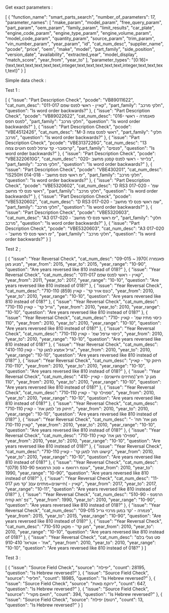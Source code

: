Get exact parameters :

[
  {
    "function_name": "smart_parts_search",
    "number_of_parameters": 17,
    "parameter_names": [
      "make_param",
      "model_param",
      "free_query_param",
      "part_param",
      "oem_param",
      "family_param",
      "limit_results",
      "car_plate",
      "engine_code_param",
      "engine_type_param",
      "engine_volume_param",
      "model_code_param",
      "quantity_param",
      "source_param",
      "trim_param",
      "vin_number_param",
      "year_param",
      "id",
      "cat_num_desc",
      "supplier_name",
      "pcode",
      "price",
      "oem",
      "make",
      "model",
      "part_family",
      "side_position",
      "version_date",
      "availability",
      "extracted_year",
      "model_display",
      "match_score",
      "year_from",
      "year_to"
    ],
    "parameter_types": "[0:16]={text,text,text,text,text,text,integer,text,text,text,text,text,integer,text,text,text,text}"
  }
]

Simple data check :

Test 1 :

[
  {
    "issue": "Part Description Check",
    "pcode": "VB89011622",
    "cat_num_desc": "011-017 קאיין - ראשי לפנס שפם",
    "part_family": "חלקי מרכב",
    "question": "Is word order backwards?"
  },
  {
    "issue": "Part Description Check",
    "pcode": "VB89022622",
    "cat_num_desc": "016- פאנמרה - ראשי לפנס תפס",
    "part_family": "חלקי מרכב",
    "question": "Is word order backwards?"
  },
  {
    "issue": "Part Description Check",
    "pcode": "VBE4512426",
    "cat_num_desc": "M-3 ראשי לפנס צמה",
    "part_family": "חלקי מרכב",
    "question": "Is word order backwards?"
  },
  {
    "issue": "Part Description Check",
    "pcode": "VBE3137226G",
    "cat_num_desc": "13 קרוסובר- קד ערפל לפנס חוטים צמה",
    "part_family": "פנסים",
    "question": "Is word order backwards?"
  },
  {
    "issue": "Part Description Check",
    "pcode": "VBE3220610G",
    "cat_num_desc": "020- בלייזר - ראשי לפנס קסנון מחשב",
    "part_family": "חלקי מרכב",
    "question": "Is word order backwards?"
  },
  {
    "issue": "Part Description Check",
    "pcode": "VBE430201",
    "cat_num_desc": "IS250H 014-018 - 'ימ ראשי פנס מחשב",
    "part_family": "חלקי מרכב",
    "question": "Is word order backwards?"
  },
  {
    "issue": "Part Description Check",
    "pcode": "VBE5320602",
    "cat_num_desc": "D RS3 017-020 - 'שמ ראשי פנס לד מחשב",
    "part_family": "חלקי מרכב",
    "question": "Is word order backwards?"
  },
  {
    "issue": "Part Description Check",
    "pcode": "VBE5320602",
    "cat_num_desc": "D RS3 017-020 - 'שמ ראשי פנס לד מחשב",
    "part_family": "חלקי מרכב",
    "question": "Is word order backwards?"
  },
  {
    "issue": "Part Description Check",
    "pcode": "VBE5320603",
    "cat_num_desc": "A3 017-020 - 'ימ ראשי פנס לד מחשב",
    "part_family": "חלקי מרכב",
    "question": "Is word order backwards?"
  },
  {
    "issue": "Part Description Check",
    "pcode": "VBE5320603",
    "cat_num_desc": "A3 017-020 - 'ימ ראשי פנס לד מחשב",
    "part_family": "חלקי מרכב",
    "question": "Is word order backwards?"
  }
]

Test 2 ;

[
  {
    "issue": "Year Reversal Check",
    "cat_num_desc": "09-015 ~ )970( פאנמרה מנוע מגן",
    "year_from": 2015,
    "year_to": 2015,
    "year_range": "10-90",
    "question": "Are years reversed like 810 instead of 018?"
  },
  {
    "issue": "Year Reversal Check",
    "cat_num_desc": "011-017 קאיין - ראשי לפנס שפם",
    "year_from": 2011,
    "year_to": 2017,
    "year_range": "10-10",
    "question": "Are years reversed like 810 instead of 018?"
  },
  {
    "issue": "Year Reversal Check",
    "cat_num_desc": "כונס אויר קד' - קאיין (859) 710-110",
    "year_from": 2010,
    "year_to": 2010,
    "year_range": "10-10",
    "question": "Are years reversed like 810 instead of 018?"
  },
  {
    "issue": "Year Reversal Check",
    "cat_num_desc": "גריל קד' - קאיין 710-110",
    "year_from": 2010,
    "year_to": 2010,
    "year_range": "10-10",
    "question": "Are years reversed like 810 instead of 018?"
  },
  {
    "issue": "Year Reversal Check",
    "cat_num_desc": "כיסוי מתיז שמ' - קאיין 710-110",
    "year_from": 2010,
    "year_to": 2010,
    "year_range": "10-10",
    "question": "Are years reversed like 810 instead of 018?"
  },
  {
    "issue": "Year Reversal Check",
    "cat_num_desc": "כיסוי ערפל שמ' - קאיין 710-110",
    "year_from": 2010,
    "year_to": 2010,
    "year_range": "10-10",
    "question": "Are years reversed like 810 instead of 018?"
  },
  {
    "issue": "Year Reversal Check",
    "cat_num_desc": "גריל אמצע למגן קד' - קאין 410-110",
    "year_from": 2010,
    "year_to": 2010,
    "year_range": "10-10",
    "question": "Are years reversed like 810 instead of 018?"
  },
  {
    "issue": "Year Reversal Check",
    "cat_num_desc": "חיזוק קד' - קאיין 710-110",
    "year_from": 2010,
    "year_to": 2010,
    "year_range": "10-10",
    "question": "Are years reversed like 810 instead of 018?"
  },
  {
    "issue": "Year Reversal Check",
    "cat_num_desc": "מגן ק' חיצ'(מתיזים וחישנים) - קאיין 410-110",
    "year_from": 2010,
    "year_to": 2010,
    "year_range": "10-10",
    "question": "Are years reversed like 810 instead of 018?"
  },
  {
    "issue": "Year Reversal Check",
    "cat_num_desc": "ספוילר קד' - קאיין 710-110",
    "year_from": 2010,
    "year_to": 2010,
    "year_range": "10-10",
    "question": "Are years reversed like 810 instead of 018?"
  },
  {
    "issue": "Year Reversal Check",
    "cat_num_desc": "חיזוק פנ' למגן אח' - קאיין 710-110",
    "year_from": 2010,
    "year_to": 2010,
    "year_range": "10-10",
    "question": "Are years reversed like 810 instead of 018?"
  },
  {
    "issue": "Year Reversal Check",
    "cat_num_desc": "מגן אח' תח' - קאיין 710-110",
    "year_from": 2010,
    "year_to": 2010,
    "year_range": "10-10",
    "question": "Are years reversed like 810 instead of 018?"
  },
  {
    "issue": "Year Reversal Check",
    "cat_num_desc": "ספוילר מגן אח' קאיין 710-110",
    "year_from": 2010,
    "year_to": 2010,
    "year_range": "10-10",
    "question": "Are years reversed like 810 instead of 018?"
  },
  {
    "issue": "Year Reversal Check",
    "cat_num_desc": "קישוט תח' למגן קד' - קאיין 710-110",
    "year_from": 2010,
    "year_to": 2010,
    "year_range": "10-10",
    "question": "Are years reversed like 810 instead of 018?"
  },
  {
    "issue": "Year Reversal Check",
    "cat_num_desc": "עונמ ררוואמ + סנוכ הרמנאפ 510-90 (079)",
    "year_from": 2010,
    "year_to": 1990,
    "year_range": "10-90",
    "question": "Are years reversed like 810 instead of 018?"
  },
  {
    "issue": "Year Reversal Check",
    "cat_num_desc": "11-017 קאיין - )חיישנים+מתזים עם( 'קד מגן",
    "year_from": 2017,
    "year_to": 2017,
    "year_range": "10-11",
    "question": "Are years reversed like 810 instead of 018?"
  },
  {
    "issue": "Year Reversal Check",
    "cat_num_desc": "510-90 הרמנפ - 'נפ 'חא קוזיח",
    "year_from": 1990,
    "year_to": 2010,
    "year_range": "10-90",
    "question": "Are years reversed like 810 instead of 018?"
  },
  {
    "issue": "Year Reversal Check",
    "cat_num_desc": "09-015 פנמרה - 'קד במגן מרכזי גריל",
    "year_from": 2015,
    "year_to": 2015,
    "year_range": "10-90",
    "question": "Are years reversed like 810 instead of 018?"
  },
  {
    "issue": "Year Reversal Check",
    "cat_num_desc": "מגן קד' - מקאן 710-510",
    "year_from": 2010,
    "year_to": 2010,
    "year_range": "10-10",
    "question": "Are years reversed like 810 instead of 018?"
  },
  {
    "issue": "Year Reversal Check",
    "cat_num_desc": "סט נעלי בלם אח' - אטראז' 910-410",
    "year_from": 2010,
    "year_to": 2010,
    "year_range": "10-10",
    "question": "Are years reversed like 810 instead of 018?"
  }
]

Test 3 :

[
  {
    "issue": "Source Field Check",
    "source": "יפילח",
    "count": 28195,
    "question": "Is Hebrew reversed?"
  },
  {
    "issue": "Source Field Check",
    "source": "חליפי",
    "count": 18985,
    "question": "Is Hebrew reversed?"
  },
  {
    "issue": "Source Field Check",
    "source": "ירוקמ םאות",
    "count": 647,
    "question": "Is Hebrew reversed?"
  },
  {
    "issue": "Source Field Check",
    "source": "תואם מקורי",
    "count": 394,
    "question": "Is Hebrew reversed?"
  },
  {
    "issue": "Source Field Check",
    "source": "רטומ) יפילח",
    "count": 13,
    "question": "Is Hebrew reversed?"
  }
]